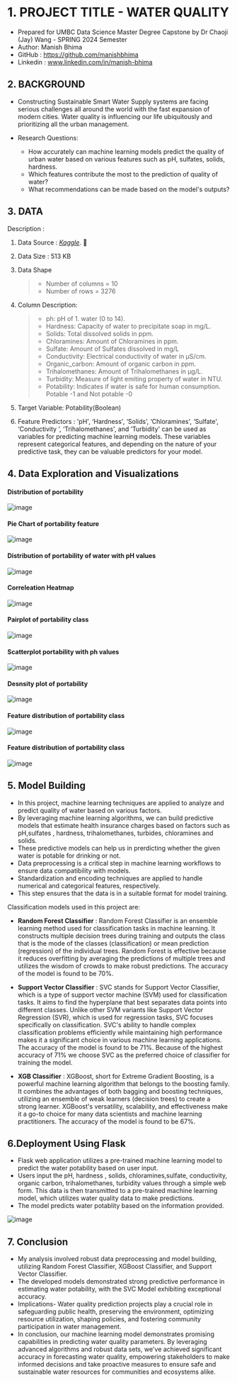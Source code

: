 # 1. PROJECT TITLE - WATER QUALITY 
- Prepared for UMBC Data Science Master Degree Capstone by Dr Chaoji (Jay) Wang - SPRING 2024 Semester
- Author: Manish Bhima
- GitHub : https://github.com/manishbhima
- Linkedin : www.linkedin.com/in/manish-bhima
## 2. BACKGROUND
  - Constructing Sustainable Smart Water Supply systems are facing serious challenges all around the world with the fast expansion of modern cities. Water quality is 
     influencing our life ubiquitously and prioritizing all the urban management.

  - Research Questions:
    - How accurately can machine learning models predict the quality of urban water based on various features such as pH, sulfates, solids, hardness.
    - Which features contribute the most to the prediction of quality of water?
    - What recommendations can be made based on the model's outputs?


## 3. DATA
Description : 

1. Data Source : *[Kaggle](https://www.kaggle.com/code/imakash3011/water-quality-prediction-7-model/input)*. :link:

2. Data Size : 513 KB

3. Data Shape
   > - Number of columns =  10
   > - Number of rows    = 3276
4. Column Description:
    > - ph: pH of 1. water (0 to 14).
    > - Hardness: Capacity of water to precipitate soap in mg/L.
    > - Solids: Total dissolved solids in ppm.
    > - Chloramines: Amount of Chloramines in ppm.
    > - Sulfate: Amount of Sulfates dissolved in mg/L
    > - Conductivity: Electrical conductivity of water in μS/cm.
    > - Organic_carbon: Amount of organic carbon in ppm.
    > - Trihalomethanes: Amount of Trihalomethanes in μg/L.
    > - Turbidity: Measure of light emiting property of water in NTU.
    > - Potability: Indicates if water is safe for human consumption. Potable -1 and Not potable -0
 5. Target Variable: Potability(Boolean)
 6. Feature Predictors : 'pH', ‘Hardness', ‘Solids’, ‘Chloramines', ‘Sulfate', ‘Conductivity ‘, ‘Trihalomethanes', and ‘Turbidity' can be used as variables for predicting machine learning models. These variables represent categorical features, and depending on the nature of your predictive task, they can be valuable predictors for your model.

## 4. Data Exploration and Visualizations
#### Distribution of portability
![image](https://github.com/manishbhima/UMBC-DATA606-Capstone/blob/main/docs/Picture1.png)
#### Pie Chart of portability feature
![image](https://github.com/manishbhima/UMBC-DATA606-Capstone/blob/main/docs/Picture2.png)
#### Distribution of portability of water with pH values
![image](https://github.com/manishbhima/UMBC-DATA606-Capstone/blob/main/docs/Picture3.png)
#### Correleation Heatmap
![image](https://github.com/manishbhima/UMBC-DATA606-Capstone/blob/main/docs/Picture4.png)
#### Pairplot of portability class
![image](https://github.com/manishbhima/UMBC-DATA606-Capstone/blob/main/docs/Picture5.png)
#### Scatterplot portability with ph values
![image](https://github.com/manishbhima/UMBC-DATA606-Capstone/blob/main/docs/Picture6.png)
#### Desnsity plot of portability
![image](https://github.com/manishbhima/UMBC-DATA606-Capstone/blob/main/docs/Picture7.png)
#### Feature distribution of portability class
![image](https://github.com/manishbhima/UMBC-DATA606-Capstone/blob/main/docs/Picture8.png)
#### Feature distribution of portability class
![image](https://github.com/manishbhima/UMBC-DATA606-Capstone/blob/main/docs/Picture9.png)



## 5. Model Building
- In this project, machine learning techniques are applied to analyze and predict quality of water based on various factors.
- By leveraging machine learning algorithms, we can build predictive models that estimate health insurance charges based on factors such as pH,sulfates , hardness, trihalomethanes, turbides, chloramines and solids.
- These predictive models can help us in prerdicting whether the given water is potable for drinking or not.
- Data preprocessing is a critical step in machine learning workflows to ensure data compatibility with models.
- Standardization and encoding techniques are applied to handle numerical and categorical features, respectively.
- This step ensures that the data is in a suitable format for model training.


Classification models used in this project are:

- **Random Forest Classifier** : Random Forest Classifier is an ensemble learning method used for classification tasks in machine learning. It constructs multiple decision trees during training and outputs the class that is the mode of the classes (classification) or mean prediction (regression) of the individual trees. Random Forest is effective because it reduces overfitting by averaging the predictions of multiple trees and utilizes the wisdom of crowds to make robust predictions. The accuracy of the model is found to be 70%.

- **Support Vector Classifier** : SVC stands for Support Vector Classifier, which is a type of support vector machine (SVM) used for classification tasks. It aims to find the hyperplane that best separates data points into different classes. Unlike other SVM variants like Support Vector Regression (SVR), which is used for regression tasks, SVC focuses specifically on classification. SVC's ability to handle complex classification problems efficiently while maintaining high performance makes it a significant choice in various machine learning applications. The accuracy of the model is found to be 71%. Because of the highest accuracy of 71% we choose SVC as the preferred choice of classifier for training the model.
  
- **XGB Classifier** : XGBoost, short for Extreme Gradient Boosting, is a powerful machine learning algorithm that belongs to the boosting family. It combines the advantages of both bagging and boosting techniques, utilizing an ensemble of weak learners (decision trees) to create a strong learner. XGBoost's versatility, scalability, and effectiveness make it a go-to choice for many data scientists and machine learning practitioners. The accuracy of the model is found to be 67%.


## 6.Deployment Using Flask

- Flask web application utilizes a pre-trained machine learning model to predict the water potability based on user input. 
- Users input the pH, hardness , solids, chloramines,sulfate, conductivity, organic carbon, trihalomethanes, turbidity values through a simple web form. This data is then transmitted to a pre-trained machine learning model, which utilizes water quality data to make predictions. 
- The model predicts water potablity based on the information provided.

![image](https://github.com/manishbhima/UMBC-DATA606-Capstone/blob/main/docs/Picture10.png)



## 7. Conclusion

- My analysis involved robust data preprocessing and model building, utilizing Random Forest Classifier, XGBoost Classifier, and Support Vector Classifier.
- The developed models demonstrated strong predictive performance in estimating water potability, with the SVC Model exhibiting exceptional accuracy.
- Implications- Water quality prediction projects play a crucial role in safeguarding public health, preserving the environment, optimizing resource utilization, shaping policies, and fostering community participation in water management.
- In conclusion, our machine learning model demonstrates promising capabilities in predicting water quality parameters. By leveraging advanced algorithms and robust data sets, we've achieved significant accuracy in forecasting water quality, empowering stakeholders to make informed decisions and take proactive measures to ensure safe and sustainable water resources for communities and ecosystems alike.
